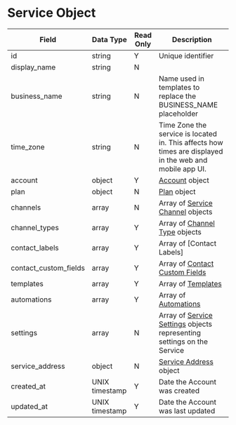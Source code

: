 # Service Object

Field | Data Type | Read Only | Description
--- | --- | --- | --- 
id | string | Y | Unique identifier
display_name | string | N | 
business_name |  string | N | Name used in templates to replace the BUSINESS_NAME placeholder
time_zone | string | N | Time Zone the service is located in.  This affects how times are displayed in the web and mobile app UI.
account | object | Y | [Account] object
plan | object | N | [Plan] object
channels | array | N | Array of [Service Channel] objects
channel_types | array | Y | Array of [Channel Type] objects
contact_labels | array | Y | Array of [Contact Labels]
contact_custom_fields | array | Y | Array of [Contact Custom Fields]
templates | array | Y | Array of [Templates]
automations | array | Y | Array of [Automations]
settings | array | N | Array of [Service Settings] objects representing settings on the Service
service_address | object | N | [Service Address] object
created_at | UNIX timestamp | Y | Date the Account was created
updated_at | UNIX timestamp | Y | Date the Account was last updated

[Account]: /accounts/README.md
[Plan]: /plans/README.md
[Service Channel]: /service_channels/README.md
[Channel Type]: /channel_types/README.md
[Service Settings]: /service_settings/README.md
[Service Address]: /service_addresses/README.md
[Contact Label]: /labels/README.md
[Contact Custom Fields]: /contact_custom_fields/README.md
[Templates]: /templates/README.md
[Automations]: /automations/README.md
